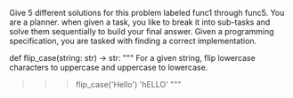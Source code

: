 Give 5 different solutions for this problem labeled func1 through func5. You are a planner. when given a task, you like to break it into sub-tasks and solve them sequentially to build your final answer. Given a programming specification, you are tasked with finding a correct implementation.

def flip_case(string: str) -> str:
""" For a given string, flip lowercase characters to uppercase and uppercase to lowercase.
>>> flip_case('Hello')
'hELLO'
"""